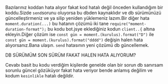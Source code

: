 Bazılarınız koddan hata alıyor fakat kod hatalı değil önceden kullandığım bir koddu.Sizde ``send``sorunu oluyorsa bu dbden kaynaklıdır ve
db sürümünüzü güncelleştirmeniz ve ya silip yeniden yüklemeniz lazım.Bir diğer hata ``moment.duration(...)`` bu hatanın çözümü iki tane `require("moment-duration-format");`
bu kodu bot.jsye eklediğiniz kodun ``client..{`` altına ekleyin.Diğer çözüm ise `const gün = moment.(kurulus).format("D")` ile `const gün = moment.(kurulus).format("dddd")`
değişin halen hata alıyorsanız.Bana ulaşın.
`send` hatasının yeni çözümü db güncellemek.

DB SÜRÜMÜM SON SÜRÜM FAKAT HALEN HATA ALIYORUM?

Cevabı basit bu kodu verdiğim kişilerde genelde olan bir sorun db sanırsam sorunlu güncel gözüküyor fakat hata veriyor bende anlamış değilim ve kodum `kesinlikle` hatalı değildir.
